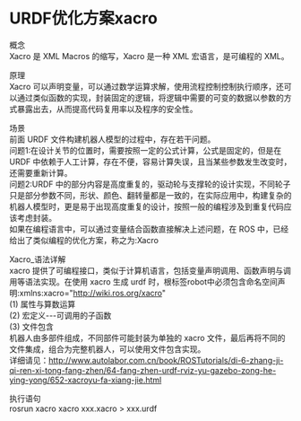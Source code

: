 # URDF优化方案xacro  

概念  
Xacro 是 XML Macros 的缩写，Xacro 是一种 XML 宏语言，是可编程的 XML。  

原理  
Xacro 可以声明变量，可以通过数学运算求解，使用流程控制控制执行顺序，还可以通过类似函数的实现，封装固定的逻辑，将逻辑中需要的可变的数据以参数的方式暴露出去，从而提高代码复用率以及程序的安全性。  

场景  
前面 URDF 文件构建机器人模型的过程中，存在若干问题。  
问题1:在设计关节的位置时，需要按照一定的公式计算，公式是固定的，但是在 URDF 中依赖于人工计算，存在不便，容易计算失误，且当某些参数发生改变时，还需要重新计算。  
问题2:URDF 中的部分内容是高度重复的，驱动轮与支撑轮的设计实现，不同轮子只是部分参数不同，形状、颜色、翻转量都是一致的，在实际应用中，构建复杂的机器人模型时，更是易于出现高度重复的设计，按照一般的编程涉及到重复代码应该考虑封装。  
如果在编程语言中，可以通过变量结合函数直接解决上述问题，在 ROS 中，已经给出了类似编程的优化方案，称之为:Xacro

Xacro_语法详解  
xacro 提供了可编程接口，类似于计算机语言，包括变量声明调用、函数声明与调用等语法实现。在使用 xacro 生成 urdf 时，根标签robot中必须包含命名空间声明:xmlns:xacro="http://wiki.ros.org/xacro"  
(1) 属性与算数运算  
(2) 宏定义---可调用的子函数  
(3) 文件包含  
    机器人由多部件组成，不同部件可能封装为单独的 xacro 文件，最后再将不同的文件集成，组合为完整机器人，可以使用文件包含实现。  
详细请见：http://www.autolabor.com.cn/book/ROSTutorials/di-6-zhang-ji-qi-ren-xi-tong-fang-zhen/64-fang-zhen-urdf-rviz-yu-gazebo-zong-he-ying-yong/652-xacroyu-fa-xiang-jie.html  


执行语句  
rosrun xacro xacro xxx.xacro > xxx.urdf

